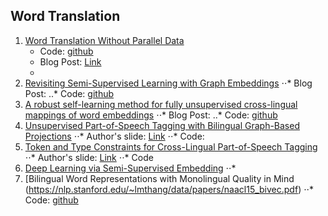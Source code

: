## Word Translation
1. [Word Translation Without Parallel Data](https://arxiv.org/abs/1710.04087)
   * Code: [github](https://github.com/facebookresearch/MUSE)
   * Blog Post: [Link](http://ruotianluo.github.io/2017/10/19/word-translation/)
   * 
2. [Revisiting Semi-Supervised Learning with Graph Embeddings](https://arxiv.org/pdf/1603.08861.pdf)
⋅⋅* Blog Post:
..* Code: [github](https://github.com/kimiyoung/planetoid)
3. [A robust self-learning method for fully unsupervised cross-lingual mappings of word embeddings](https://arxiv.org/abs/1805.06297)
⋅⋅* Blog Post:
..* Code: [github](https://github.com/artetxem/vecmap)
4. [Unsupervised Part-of-Speech Tagging with Bilingual Graph-Based Projections](http://www.petrovi.de/data/acl11.pdf)
⋅⋅* Author's slide: [Link](http://www.petrovi.de/data/acl11slides.pdf)
⋅⋅* Code: 
5. [Token and Type Constraints for Cross-Lingual Part-of-Speech Tagging](http://www.petrovi.de/data/tacl13.pdf)
⋅⋅* Author's slide: [Link](http://www.petrovi.de/data/tacl13slides.pdf)
⋅⋅* Code
6. [Deep Learning via Semi-Supervised Embedding](http://www.thespermwhale.com/jaseweston/papers/deep_embed.pdf)
⋅⋅*
7. [Bilingual Word Representations with Monolingual Quality in Mind (https://nlp.stanford.edu/~lmthang/data/papers/naacl15_bivec.pdf)
⋅⋅* Code: [github](https://github.com/lmthang/bivec)
